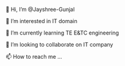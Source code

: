 👋 Hi, I’m @Jayshree-Gunjal

👀 I’m interested in IT domain

🌱 I’m currently learning TE E&TC engineering

💞️ I’m looking to collaborate on IT company

📫 How to reach me ...
